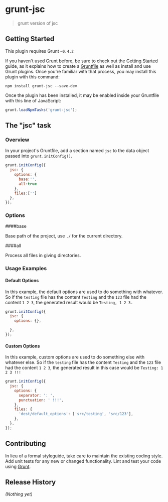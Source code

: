 # grunt-jsc

> grunt version of jsc

## Getting Started
This plugin requires Grunt `~0.4.2`

If you haven't used [Grunt](http://gruntjs.com/) before, be sure to check out the [Getting Started](http://gruntjs.com/getting-started) guide, as it explains how to create a [Gruntfile](http://gruntjs.com/sample-gruntfile) as well as install and use Grunt plugins. Once you're familiar with that process, you may install this plugin with this command:

```shell
npm install grunt-jsc --save-dev
```

Once the plugin has been installed, it may be enabled inside your Gruntfile with this line of JavaScript:

```js
grunt.loadNpmTasks('grunt-jsc');
```

## The "jsc" task

### Overview
In your project's Gruntfile, add a section named `jsc` to the data object passed into `grunt.initConfig()`.

```js
grunt.initConfig({
  jsc: {
    options: {
      base:'',
      all:true
    },
    files:['']
  },
});
```

### Options

####base

Base path of the project, use ``./`` for the current directory.

####all

Process all files in giving directories.

### Usage Examples

#### Default Options
In this example, the default options are used to do something with whatever. So if the `testing` file has the content `Testing` and the `123` file had the content `1 2 3`, the generated result would be `Testing, 1 2 3.`

```js
grunt.initConfig({
  jsc: {
    options: {},

  },
});
```

#### Custom Options
In this example, custom options are used to do something else with whatever else. So if the `testing` file has the content `Testing` and the `123` file had the content `1 2 3`, the generated result in this case would be `Testing: 1 2 3 !!!`

```js
grunt.initConfig({
  jsc: {
    options: {
      separator: ': ',
      punctuation: ' !!!',
    },
    files: {
      'dest/default_options': ['src/testing', 'src/123'],
    },
  },
});
```

## Contributing
In lieu of a formal styleguide, take care to maintain the existing coding style. Add unit tests for any new or changed functionality. Lint and test your code using [Grunt](http://gruntjs.com/).

## Release History
_(Nothing yet)_
